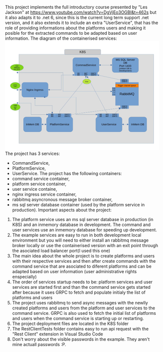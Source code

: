 This project implements the full introductory course presented by "Les Jackson" at https://www.youtube.com/watch?v=DgVjEo3OGBI&t=462s but it also adapts it to .net 6, since this is the current long term support .net version, and it also extends it to include an extra "UserService", that has the role of providing informations about the platforms users and making it posible for the extracted commands to be adapted based on user information.
 The diagram of the containerised services:
 ![Image](microservices.jpg "Les Jackson Microservices Extended")
 The project has 3 services:
 - CommandService,
 - PlatformService,
 - UserService.
 The project has the following containers:
 - command service container,
 - platform service container,
 - user service containe,
 - nginx ingress service container,
 - rabbitmq asyncronous message broker container,
 - ms sql server database container (used by the platform service in production).
 Important aspects about the project:
 1) The platform service uses an ms sql server database in production (in K8S) and an inmemory database in development. The command and user services use an inmemory database for speeding up development.
 2) The example services are easy to run in both development local environment but you will need to either install an rabbitmq message broker locally or use the containerised version with an exit point through the asociated load balancer port(I used this one)
 3) The main idea about the whole project is to create platforms and users with their respective services and then after create commands with the command service that are asociated to diferent platforms and can be adapted based on user information (user administrative rights enspecially)
 4) The order of services startup needs to be: platform services and user services are started first and than the command service gets started after because it uses GRPC to fetch and populate initialy the list of platforms and users
 5) The project uses rabbitmq to send async messages with the newlly created platforms and users from the platform and user services to the command service. GRPC is also used to fetch the initial list of platforms and users when the command service is starting up or restarting.
 6) The project deployment files are located in the K8S folder
 7) The RestClientTests folder contains easy to run api request with the "Rest Client" extension in Visual Studio Code
 8) Don't worry about the visible passwords in the example. They aren't mine actuall passwords :P.


